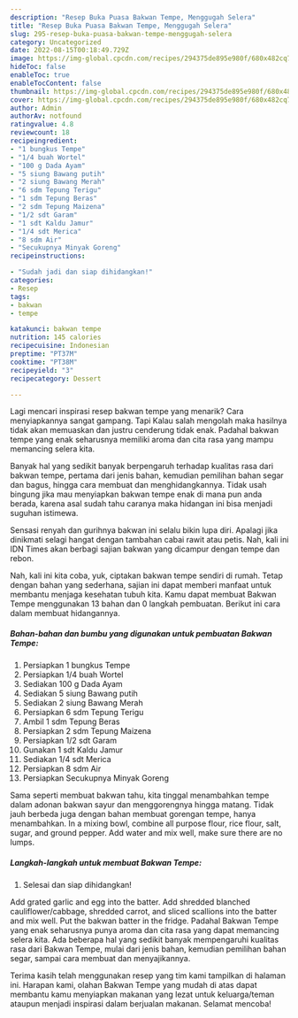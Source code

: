 ```yaml
---
description: "Resep Buka Puasa Bakwan Tempe, Menggugah Selera"
title: "Resep Buka Puasa Bakwan Tempe, Menggugah Selera"
slug: 295-resep-buka-puasa-bakwan-tempe-menggugah-selera
category: Uncategorized
date: 2022-08-15T00:18:49.729Z
image: https://img-global.cpcdn.com/recipes/294375de895e980f/680x482cq70/bakwan-tempe-foto-resep-utama.jpg
hideToc: false
enableToc: true
enableTocContent: false
thumbnail: https://img-global.cpcdn.com/recipes/294375de895e980f/680x482cq70/bakwan-tempe-foto-resep-utama.jpg
cover: https://img-global.cpcdn.com/recipes/294375de895e980f/680x482cq70/bakwan-tempe-foto-resep-utama.jpg
author: Admin
authorAv: notfound
ratingvalue: 4.8
reviewcount: 18
recipeingredient:
- "1 bungkus Tempe"
- "1/4 buah Wortel"
- "100 g Dada Ayam"
- "5 siung Bawang putih"
- "2 siung Bawang Merah"
- "6 sdm Tepung Terigu"
- "1 sdm Tepung Beras"
- "2 sdm Tepung Maizena"
- "1/2 sdt Garam"
- "1 sdt Kaldu Jamur"
- "1/4 sdt Merica"
- "8 sdm Air"
- "Secukupnya Minyak Goreng"
recipeinstructions:

- "Sudah jadi dan siap dihidangkan!"
categories:
- Resep
tags:
- bakwan
- tempe

katakunci: bakwan tempe 
nutrition: 145 calories
recipecuisine: Indonesian
preptime: "PT37M"
cooktime: "PT38M"
recipeyield: "3"
recipecategory: Dessert

---
```



Lagi mencari inspirasi resep bakwan tempe yang menarik? Cara menyiapkannya sangat gampang. Tapi Kalau salah mengolah maka hasilnya tidak akan memuaskan dan justru cenderung tidak enak. Padahal bakwan tempe yang enak seharusnya memiliki aroma dan cita rasa yang mampu memancing selera kita.


Banyak hal yang sedikit banyak berpengaruh terhadap kualitas rasa dari bakwan tempe, pertama dari jenis bahan, kemudian pemilihan bahan segar dan bagus, hingga cara membuat dan menghidangkannya. Tidak usah bingung jika mau menyiapkan bakwan tempe enak di mana pun anda berada, karena asal sudah tahu caranya maka hidangan ini bisa menjadi suguhan istimewa.

Sensasi renyah dan gurihnya bakwan ini selalu bikin lupa diri. Apalagi jika dinikmati selagi hangat dengan tambahan cabai rawit atau petis. Nah, kali ini IDN Times akan berbagi sajian bakwan yang dicampur dengan tempe dan rebon.


Nah, kali ini kita coba, yuk, ciptakan bakwan tempe sendiri di rumah. Tetap dengan bahan yang sederhana, sajian ini dapat memberi manfaat untuk membantu menjaga kesehatan tubuh kita. Kamu dapat membuat Bakwan Tempe menggunakan 13 bahan dan 0 langkah pembuatan. Berikut ini cara dalam membuat hidangannya.

<!--inarticleads1-->

##### Bahan-bahan dan bumbu yang digunakan untuk pembuatan Bakwan Tempe:

1. Persiapkan 1 bungkus Tempe
1. Persiapkan 1/4 buah Wortel
1. Sediakan 100 g Dada Ayam
1. Sediakan 5 siung Bawang putih
1. Sediakan 2 siung Bawang Merah
1. Persiapkan 6 sdm Tepung Terigu
1. Ambil 1 sdm Tepung Beras
1. Persiapkan 2 sdm Tepung Maizena
1. Persiapkan 1/2 sdt Garam
1. Gunakan 1 sdt Kaldu Jamur
1. Sediakan 1/4 sdt Merica
1. Persiapkan 8 sdm Air
1. Persiapkan Secukupnya Minyak Goreng


Sama seperti membuat bakwan tahu, kita tinggal menambahkan tempe dalam adonan bakwan sayur dan menggorengnya hingga matang. Tidak jauh berbeda juga dengan bahan membuat gorengan tempe, hanya menambahkan. In a mixing bowl, combine all purpose flour, rice flour, salt, sugar, and ground pepper. Add water and mix well, make sure there are no lumps. 

<!--inarticleads2-->

##### Langkah-langkah untuk membuat Bakwan Tempe:


1. Selesai dan siap dihidangkan!

Add grated garlic and egg into the batter. Add shredded blanched cauliflower/cabbage, shredded carrot, and sliced scallions into the batter and mix well. Put the bakwan batter in the fridge. Padahal Bakwan Tempe yang enak seharusnya punya aroma dan cita rasa yang dapat memancing selera kita. Ada beberapa hal yang sedikit banyak mempengaruhi kualitas rasa dari Bakwan Tempe, mulai dari jenis bahan, kemudian pemilihan bahan segar, sampai cara membuat dan menyajikannya. 

Terima kasih telah menggunakan resep yang tim kami tampilkan di halaman ini. Harapan kami, olahan Bakwan Tempe yang mudah di atas dapat membantu kamu menyiapkan makanan yang lezat untuk keluarga/teman ataupun menjadi inspirasi dalam berjualan makanan. Selamat mencoba!
